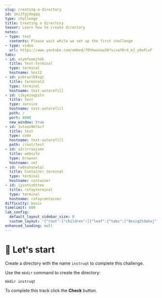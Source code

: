 ```yaml
---
slug: creating-a-directory
id: 1mi3fgjdegqq
type: challenge
title: Creating a directory
teaser: Learn how to create directory
notes:
- type: text
  contents: Please wait while we set up the first challenge
- type: video
  url: https://www.youtube.com/embed/7Ohhwuouw3A?si=aY0rd_mJ_y0xFLxF
tabs:
- id: atymfxemjhdk
  title: Test-terminal
  type: terminal
  hostname: host2
- id: psbtaxl69sqt
  title: terminal2
  type: terminal
  hostname: test-autorefill
- id: i1kyeioqpzln
  title: test
  type: service
  hostname: test-autorefill
  path: /
  port: 8000
  new_window: true
- id: 3utaxo9mlbz7
  title: test
  type: code
  hostname: test-autorefill
  path: /root/test
- id: u2rirroajsmx
  title: website
  type: browser
  hostname: vmt
- id: rw0xuhsnwlql
  title: Container_terminal
  type: terminal
  hostname: container
- id: iyzotxz6ttee
  title: rafayterminal
  type: terminal
  hostname: rafaycontainer
difficulty: basic
timelimit: 600
lab_config:
  default_layout_sidebar_size: 0
  custom_layout: '{"root":{"children":[{"leaf":{"tabs":["9esiq2tdahxj","2zxfnlr8dctn","atymfxemjhdk","psbtaxl69sqt"],"activeTabId":"9esiq2tdahxj","size":25}},{"leaf":{"tabs":["assignment"],"activeTabId":"assignment","size":72}}],"orientation":"Horizontal"}}'
enhanced_loading: null
---
```


🤖 Let's start
==============

Create a directory with the name `instruqt` to complete this challenge.

Use the `mkdir` command to create the directory:

```
mkdir instruqt
```

To complete this track click the **Check** button.
